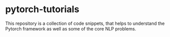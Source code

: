 # pytorch-tutorials
This repository is a collection of code snippets, that helps to understand the Pytorch framework as well as some of the core NLP problems.
